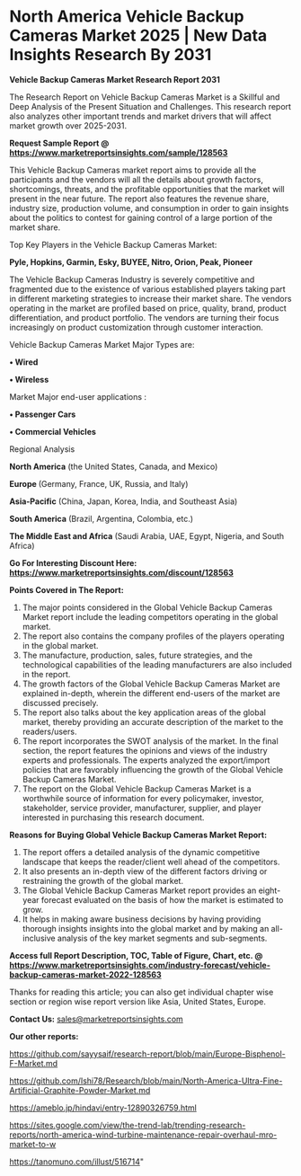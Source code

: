 # North America Vehicle Backup Cameras Market 2025 | New Data Insights Research By 2031

<strong>Vehicle Backup Cameras Market Research Report 2031</strong>

The Research Report on Vehicle Backup Cameras Market is a Skillful and Deep Analysis of the Present Situation and Challenges. This research report also analyzes other important trends and market drivers that will affect market growth over 2025-2031.

<strong>Request Sample Report @ <a href=https://www.marketreportsinsights.com/sample/128563>https://www.marketreportsinsights.com/sample/128563</a></strong>

This Vehicle Backup Cameras market report aims to provide all the participants and the vendors will all the details about growth factors, shortcomings, threats, and the profitable opportunities that the market will present in the near future. The report also features the revenue share, industry size, production volume, and consumption in order to gain insights about the politics to contest for gaining control of a large portion of the market share.

Top Key Players in the Vehicle Backup Cameras Market:

<strong>Pyle, Hopkins, Garmin, Esky, BUYEE, Nitro, Orion, Peak, Pioneer</strong>

The Vehicle Backup Cameras Industry is severely competitive and fragmented due to the existence of various established players taking part in different marketing strategies to increase their market share. The vendors operating in the market are profiled based on price, quality, brand, product differentiation, and product portfolio. The vendors are turning their focus increasingly on product customization through customer interaction.

Vehicle Backup Cameras Market Major Types are:

<strong>• Wired

• Wireless</strong>

Market Major end-user applications :

<strong>• Passenger Cars

• Commercial Vehicles</strong>

Regional Analysis

</u><strong><b>North America</b></strong> (the United States, Canada, and Mexico)

<strong><b>Europe </b></strong>(Germany, France, UK, Russia, and Italy)

<strong><b>Asia-Pacific</b></strong> (China, Japan, Korea, India, and Southeast Asia)

<strong><b>South America</b></strong> (Brazil, Argentina, Colombia, etc.)

<strong><b>The Middle East and Africa</b></strong> (Saudi Arabia, UAE, Egypt, Nigeria, and South Africa)

<strong>Go For Interesting Discount Here: <a href=https://www.marketreportsinsights.com/discount/128563>https://www.marketreportsinsights.com/discount/128563</a></strong>

<strong>Points Covered in The Report:</strong>
<ol>
  <li>The major points considered in the Global Vehicle Backup Cameras Market report include the leading competitors operating in the global market.</li>
  <li>The report also contains the company profiles of the players operating in the global market.</li>
  <li>The manufacture, production, sales, future strategies, and the technological capabilities of the leading manufacturers are also included in the report.</li>
  <li>The growth factors of the Global Vehicle Backup Cameras Market are explained in-depth, wherein the different end-users of the market are discussed precisely.</li>
  <li>The report also talks about the key application areas of the global market, thereby providing an accurate description of the market to the readers/users.</li>
  <li>The report incorporates the SWOT analysis of the market. In the final section, the report features the opinions and views of the industry experts and professionals. The experts analyzed the export/import policies that are favorably influencing the growth of the Global Vehicle Backup Cameras Market.</li>
  <li>The report on the Global Vehicle Backup Cameras Market is a worthwhile source of information for every policymaker, investor, stakeholder, service provider, manufacturer, supplier, and player interested in purchasing this research document.</li>
</ol>
<strong>Reasons for Buying Global Vehicle Backup Cameras Market Report:</strong>

<ol>
  <li>The report offers a detailed analysis of the dynamic competitive landscape that keeps the reader/client well ahead of the competitors.</li>
  <li>It also presents an in-depth view of the different factors driving or restraining the growth of the global market.</li>
  <li>The Global Vehicle Backup Cameras Market report provides an eight-year forecast evaluated on the basis of how the market is estimated to grow.</li>
  <li>It helps in making aware business decisions by having providing thorough insights insights into the global market and by making an all-inclusive analysis of the key market segments and sub-segments.</li>
</ol>
<strong>Access full Report Description, TOC, Table of Figure, Chart, etc. @ <a href=https://www.marketreportsinsights.com/industry-forecast/vehicle-backup-cameras-market-2022-128563>https://www.marketreportsinsights.com/industry-forecast/vehicle-backup-cameras-market-2022-128563</a></strong>


Thanks for reading this article; you can also get individual chapter wise section or region wise report version like Asia, United States, Europe.

<strong>Contact Us:</strong>
sales@marketreportsinsights.com

<strong>Our other reports:</strong>

<a href=https://github.com/sayysaif/research-report/blob/main/Europe-Bisphenol-F-Market.md>https://github.com/sayysaif/research-report/blob/main/Europe-Bisphenol-F-Market.md</a>

<a href=https://github.com/Ishi78/Research/blob/main/North-America-Ultra-Fine-Artificial-Graphite-Powder-Market.md>https://github.com/Ishi78/Research/blob/main/North-America-Ultra-Fine-Artificial-Graphite-Powder-Market.md</a>

<a href=https://ameblo.jp/hindavi/entry-12890326759.html>https://ameblo.jp/hindavi/entry-12890326759.html</a>

<a href=https://sites.google.com/view/the-trend-lab/trending-research-reports/north-america-wind-turbine-maintenance-repair-overhaul-mro-market-to-w>https://sites.google.com/view/the-trend-lab/trending-research-reports/north-america-wind-turbine-maintenance-repair-overhaul-mro-market-to-w</a>

<a href=https://tanomuno.com/illust/516714>https://tanomuno.com/illust/516714</a>"
